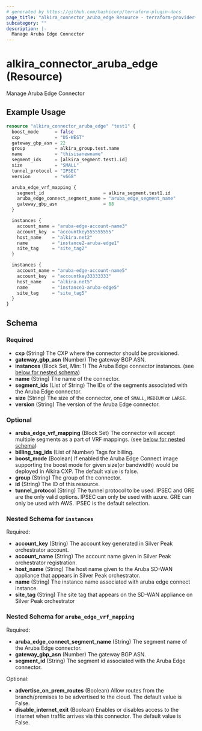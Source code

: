 ```yaml
---
# generated by https://github.com/hashicorp/terraform-plugin-docs
page_title: "alkira_connector_aruba_edge Resource - terraform-provider-alkira"
subcategory: ""
description: |-
  Manage Aruba Edge Connector
---
```


# alkira_connector_aruba_edge (Resource)

Manage Aruba Edge Connector

## Example Usage

```terraform
resource "alkira_connector_aruba_edge" "test1" {
  boost_mode      = false
  cxp             = "US-WEST"
  gateway_gbp_asn = 22
  group           = alkira_group.test.name
  name            = "thisisanewname"
  segment_ids     = [alkira_segment.test1.id]
  size            = "SMALL"
  tunnel_protocol = "IPSEC"
  version         = "v668"

  aruba_edge_vrf_mapping {
    segment_id                      = alkira_segment.test1.id
    aruba_edge_connect_segment_name = "aruba_edge_segment_name"
    gateway_gbp_asn                 = 88
  }

  instances {
    account_name = "aruba-edge-account-name3"
    account_key  = "accountkey555555555"
    host_name    = "alkira.net2"
    name         = "instance2-aruba-edge1"
    site_tag     = "site_tag2"
  }

  instances {
    account_name = "aruba-edge-account-name5"
    account_key  = "accountkey33333333"
    host_name    = "alkira.net5"
    name         = "instance1-aruba-edge5"
    site_tag     = "site_tag5"
  }
}
```

<!-- schema generated by tfplugindocs -->
## Schema

### Required

- **cxp** (String) The CXP where the connector should be provisioned.
- **gateway_gbp_asn** (Number) The gateway BGP ASN.
- **instances** (Block Set, Min: 1) The Aruba Edge connector instances. (see [below for nested schema](#nestedblock--instances))
- **name** (String) The name of the connector.
- **segment_ids** (List of String) The IDs of the segments associated with the Aruba Edge connector.
- **size** (String) The size of the connector, one of `SMALL`, `MEDIUM` or `LARGE`.
- **version** (String) The version of the Aruba Edge connector.

### Optional

- **aruba_edge_vrf_mapping** (Block Set) The connector will accept multiple segments as a part of VRF mappings. (see [below for nested schema](#nestedblock--aruba_edge_vrf_mapping))
- **billing_tag_ids** (List of Number) Tags for billing.
- **boost_mode** (Boolean) If enabled the Aruba Edge Connect image supporting the boost mode for given size(or bandwidth) would be deployed in Alkira CXP. The default value is false.
- **group** (String) The group of the connector.
- **id** (String) The ID of this resource.
- **tunnel_protocol** (String) The tunnel protocol to be used. IPSEC and GRE are the only valid options. IPSEC can only be used with azure. GRE can only be used with AWS. IPSEC is the default selection.

<a id="nestedblock--instances"></a>
### Nested Schema for `instances`

Required:

- **account_key** (String) The account key generated in Silver Peak orchestrator account.
- **account_name** (String) The account name given in Silver Peak orchestrator registration.
- **host_name** (String) The host name given to the Aruba SD-WAN appliance that appears in Silver Peak orchestrator.
- **name** (String) The instance name associated with aruba edge connect instance.
- **site_tag** (String) The site tag that appears on the SD-WAN appliance on Silver Peak orchestrator


<a id="nestedblock--aruba_edge_vrf_mapping"></a>
### Nested Schema for `aruba_edge_vrf_mapping`

Required:

- **aruba_edge_connect_segment_name** (String) The segment name of the Aruba Edge connector.
- **gateway_gbp_asn** (Number) The gateway BGP ASN.
- **segment_id** (String) The segment id associated with the Aruba Edge connector.

Optional:

- **advertise_on_prem_routes** (Boolean) Allow routes from the branch/premises to be advertised to the cloud. The default value is False.
- **disable_internet_exit** (Boolean) Enables or disables access to the internet when traffic arrives via this connector. The default value is False.


